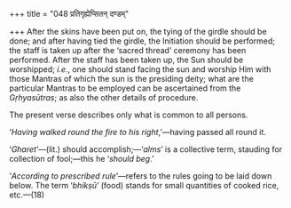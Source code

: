 +++
title = "048 प्रतिगृह्येप्सितन् दण्डम्"

+++
After the skins have been put on, the tying of the girdle should be
done; and after having tied the girdle, the Initiation should be
performed; the staff is taken up after the ‘sacred thread’ ceremony has
been performed. After the staff has been taken up, the Sun should be
worshipped; *i.e*., one should stand facing the sun and worship Him with
those Mantras of which the sun is the presiding deity; what are the
particular Mantras to be employed can be ascertained from the
*Gṛhyasūtras*; as also the other details of procedure.

The present verse describes only what is common to all persons.

‘*Having walked round the* *fire* *to his right*,’—having passed all
round it.

‘*Gharet*’—(lit.) should accomplish;—‘*alms*’ is a collective term,
stauding for collection of fool;—this he ‘*should beg*.’

‘*According to prescribed rule*’—refers to the rules going to be laid
down below. The term ‘*bhikṣū*’ (food) stands for small quantities of
cooked rice, etc.—(18)


